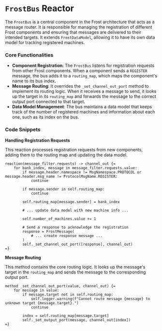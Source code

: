 # `FrostBus` Reactor

The `FrostBus` is a central component in the Frost architecture that acts as a message router. It is responsible for managing the registration of different Frost components and ensuring that messages are delivered to their intended targets. It extends `FrostDataModel`, allowing it to have its own data model for tracking registered machines.

### Core Functionalities

- **Component Registration**: The `FrostBus` listens for registration requests from other Frost components. When a component sends a `REGISTER` message, the bus adds it to a `routing_map`, which maps the component's name to its bus index.
- **Message Routing**: It overrides the `_set_channel_out_port` method to implement its routing logic. When it receives a message to send, it looks up the target in its `routing_map` and forwards the message to the correct output port connected to that target.
- **Data Model Management**: The bus maintains a data model that keeps track of the number of registered machines and information about each one, such as its index on the bus.

### Code Snippets

**Handling Registration Requests**

This reaction processes registration requests from new components, adding them to the routing map and updating the data model.

```lf-python
reaction(message_filter.requests) -> channel_out {=
    for bank_index, message in message_filter.requests.value:
        if message.header.namespace != MsgNamespace.PROTOCOL or message.header.msg_name != ProtocolMsgName.REGISTER:
            continue
        
        if message.sender in self.routing_map:
            continue

        self.routing_map[message.sender] = bank_index
        
        # ... update data model with new machine info ...

        self.number_of_machines.value += 1

        # Send a response to acknowledge the registration
        response = FrostMessage(
            # ... create response message ...
        )
        self._set_channel_out_port([response], channel_out)
=}
```

**Message Routing**

This method contains the core routing logic. It looks up the message's target in the `routing_map` and sends the message to the corresponding output port.

```lf-python
method _set_channel_out_port(value, channel_out) {=
    for message in value:
        if message.target not in self.routing_map:
            self.logger.warning(f"Cannot route message {message} to unknown target {message.target}.")
            continue

        index = self.routing_map[message.target]
        self._set_output_port(message, channel_out[index])
=}
```
